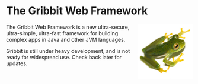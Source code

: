 The Gribbit Web Framework
=========================
<a href="http://www.flickr.com/photos/19731486@N07/4745436447"><img align="right" src="https://github.com/lukehutch/gribbit/blob/master/docs/frog.jpg" alt="Emerald Glass Frog (Centrolene prosoblepon), by Brian Gratwicke." title="Emerald Glass Frog (Centrolene prosoblepon), by Brian Gratwicke, CC-licensed. Click for original."/></a>

The Gribbit Web Framework is a new ultra-secure, ultra-simple, ultra-fast framework for building complex apps in Java and other JVM languages.

Gribbit is still under heavy development, and is not ready for widespread use. Check back later for updates.

